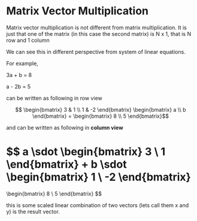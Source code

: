 # Matrix Vector Multiplication

Matrix vector multiplication is not different from matrix multiplication. It is just that one of the matrix (in this case the second matrix) is N x 1, that is N row and 1 column

We can see this in different perspective from system of linear equations.

For example,


3a + b = 8

a - 2b = 5

can be written as following in row view

$$ \begin{bmatrix} 3 & 1 \\
1 & -2 \end{bmatrix} \begin{bmatrix} a \\
b \end{bmatrix} = \begin{bmatrix} 8 \\ 5
\end{bmatrix}$$

and can be written as following in **column view**

$$
a \sdot \begin{bmatrix}
3 \\
1 
\end{bmatrix}
+
b \sdot \begin{bmatrix}
1 \\
-2
\end{bmatrix}
=
\begin{bmatrix}
8 \\
5
\end{bmatrix}
$$

this is some scaled linear combination of two vectors (lets call them x and y) is the result vector.

